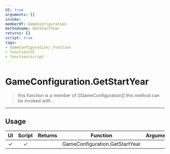 ```yaml
---
UI: true
arguments: []
invoke: .
memberOf: GameConfiguration
methodname: GetStartYear
returns: []
script: true
tags:
- GameConfiguration/_function
- function/UI
- function/script
---
```

# GameConfiguration.GetStartYear
> this function is a member of [[GameConfiguration]]
> this method can be invoked with `.`
-----
## Usage
|  UI | Script | Returns | Function | Arguments |
|:---:|:------:|-------:|:--------:|:---------|
|✓|✓||GameConfiguration.GetStartYear||
